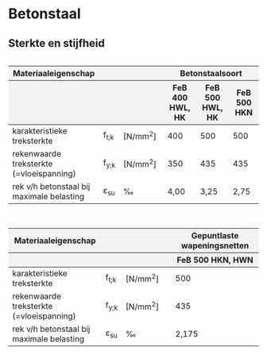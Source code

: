 # Betonstaal

## Sterkte en stijfheid

<div style="max-height: 400px; overflow-y: auto;">
    <table style="width: 100%; border-collapse: collapse;">
        <thead style="position: sticky; top: 0; background-color: #f2f2f2;">
            <tr>
                <th style="width: 200px;">Materiaaleigenschap</th>
                <th></th>
                <th></th>
                <th colspan="3" style="text-align: center;">Betonstaalsoort</th>
            </tr>
            <tr>
                <th></th>
                <th></th>
                <th style="width: 150px;"></th>
                <th style="width: 150px;">FeB 400 HWL, HK</th>
                <th style="width: 150px;">FeB 500 HWL, HK</th>
                <th style="width: 150px;">FeB 500 HKN</th>
            </tr>
        </thead>
        <tbody>
            <tr><td>karakteristieke treksterkte</td><td>f<sub>t;k</sub></td><td>[N/mm<sup>2</sup>]</td><td>400</td><td>500</td><td>500</td></tr>
            <tr><td>rekenwaarde treksterkte (=vloeispanning)</td><td>f<sub>y;k</sub></td><td>[N/mm<sup>2</sup>]</td><td>350</td><td>435</td><td>435</td></tr>
            <tr><td>rek v/h betonstaal bij maximale belasting</td><td>ε<sub>su</sub></td><td>‰</td><td>4,00</td><td>3,25</td><td>2,75</td></tr>
        </tbody>
    </table>
</div>

<br>

<div style="max-height: 400px; overflow-y: auto;">
    <table style="width: 100%; border-collapse: collapse;">
        <thead style="position: sticky; top: 0; background-color: #f2f2f2;">
            <tr>
                <th style="width: 200px;">Materiaaleigenschap</th>
                <th></th>
                <th></th>
                <th>Gepuntlaste wapeningsnetten</th>
            </tr>
            <tr>
                <th></th>
                <th></th>
                <th style="width: 150px;"></th>
                <th style="width: 250px;">FeB 500 HKN, HWN</th>
            </tr>
        </thead>
        <tbody>
            <tr><td>karakteristieke treksterkte</td><td>f<sub>t;k</sub></td><td>[N/mm<sup>2</sup>]</td><td>500</td></tr>
            <tr><td>rekenwaarde treksterkte (=vloeispanning)</td><td>f<sub>y;k</sub></td><td>[N/mm<sup>2</sup>]</td><td>435</td></tr>
            <tr><td>rek v/h betonstaal bij maximale belasting</td><td>ε<sub>su</sub></td><td>‰</td><td>2,175</td></tr>
        </tbody>
    </table>
</div>



